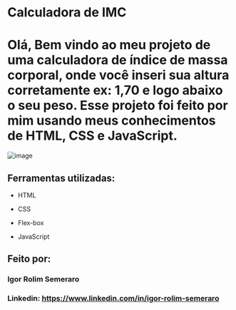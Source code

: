 # Calculadora de IMC

# Olá, Bem vindo ao meu projeto de uma calculadora de índice de massa corporal, onde você inseri sua altura corretamente ex: 1,70 e logo abaixo o seu peso. Esse projeto foi feito por mim usando meus conhecimentos de HTML, CSS e JavaScript.

![image](https://raw.githubusercontent.com/IgorRolimSemeraro/calculadora-de-imc/main/src/image/screenshot.png)

## Ferramentas utilizadas:

* HTML

* CSS

* Flex-box

* JavaScript

## Feito por:

### Igor Rolim Semeraro

### Linkedin: https://www.linkedin.com/in/igor-rolim-semeraro